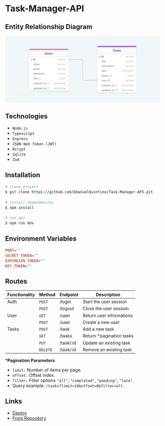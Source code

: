# Task-Manager-API

## Entity Relationship Diagram

![ERD](./erd.png)

## Technologies

- `Node.js`
- `Typescript`
- `Express`
- `JSON Web Token (JWT)`
- `Bcrypt`
- `Sqlite`
- `Zod`

## Installation

```bash
# clone project
$ git clone https://github.com/EmanuelQuintino/Task-Manager-API.git

# install dependencies
$ npm install

# run api
$ npm run dev
```

## Environment Variables

```ini
PORT=""
SECRET_TOKEN=""
EXPIRESIN_TOKEN=""
KEY_TOKEN=""
```

## Routes

| Functionality | Method   | Endpoint  | Description              |
| ------------- | -------- | --------- | ------------------------ |
| Auth          | `POST`   | /login    | Start the user session   |
|               | `POST`   | /logout   | Close the user session   |
| User          | `GET`    | /user     | Return user informations |
|               | `POST`   | /user     | Create a new user        |
| Tasks         | `POST`   | /task     | Add a new task           |
|               | `GET`    | /tasks    | Return *pagination tasks  |
|               | `PUT`    | /task/:id | Update an existing task  |
|               | `DELETE` | /task/:id | Remove an existing task  |

***Pagination Parameters**

- `limit:` Number of items per page.
- `offset:` Offset index.
- `filter:` Filter options `"all"`, `"completed"`, `"pending"`, `"late"`.
- Query example: `/tasks?limit=10&offset=0&filter=all`.

## Links

- [Deploy](https://task-manager-seven-indol.vercel.app/)
- [Front Repository](https://github.com/EmanuelQuintino/Task-Manager)
